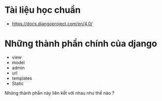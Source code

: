 # Tài liệu học chuẩn 
- https://docs.djangoproject.com/en/4.0/

# Những thành phần chính của django 
- view 
- model
- admin 
- url 
- templates 
- Static 

Những thành phần này liên kết với nhau như thế nào ? 
